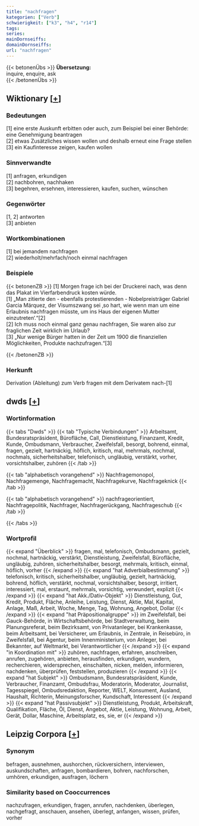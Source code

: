```yaml
---
title: "nachfragen"
kategorien: ["Verb"]
schwierigkeit: ["k3", "h4", "r14"]
tags:
series:
mainDornseiffs:
domainDornseiffs:
url: "nachfragen"
---
```


{{< betonenÜbs >}}
**Übersetzung:**  
inquire, enquire, ask  
{{< /betonenÜbs >}}

## Wiktionary [[+](https://de.wiktionary.org/wiki/nachfragen)]

### Bedeutungen
[1] eine erste Auskunft erbitten oder auch, zum Beispiel bei einer Behörde: eine Genehmigung beantragen  
[2] etwas Zusätzliches wissen wollen und deshalb erneut eine Frage stellen  
[3] ein Kaufinteresse zeigen, kaufen wollen  

### Sinnverwandte
[1] anfragen, erkundigen  
[2] nachbohren, nachhaken  
[3] begehren, ersehnen, interessieren, kaufen, suchen, wünschen  

### Gegenwörter
[1, 2] antworten  
[3] anbieten  

### Wortkombinationen
[1] bei jemandem nachfragen  
[2] wiederholt/mehrfach/noch einmal nachfragen  

### Beispiele
{{< betonenZB >}}
[1] Morgen frage ich bei der Druckerei nach, was denn das Plakat im Vierfarbendruck kosten würde.  
[1] „Man zitierte den - ebenfalls protestierenden - Nobelpreisträger Gabriel Garcia Märquez, der Visumszwang sei ‚so hart, wie wenn man um eine Erlaubnis nachfragen müsste, um ins Haus der eigenen Mutter einzutreten‘.“[2]  
[2] Ich muss noch einmal ganz genau nachfragen, Sie waren also zur fraglichen Zeit wirklich im Urlaub?  
[3] „Nur wenige Bürger hatten in der Zeit um 1900 die finanziellen Möglichkeiten, Produkte nachzufragen.“[3]  

{{< /betonenZB >}}
### Herkunft
Derivation (Ableitung) zum Verb fragen mit dem Derivatem nach-[1]  



## dwds [[+](https://www.dwds.de/wb/nachfragen)]

### Wortinformation
{{< tabs "Dwds" >}}
{{< tab "Typische Verbindungen" >}}
Arbeitsamt, Bundesratspräsident, Bürofläche, Call, Dienstleistung, Finanzamt, Kredit, Kunde, Ombudsmann, Verbraucher, Zweifelsfall, besorgt, bohrend, einmal, fragen, gezielt, hartnäckig, höflich, kritisch, mal, mehrmals, nochmal, nochmals, sicherheitshalber, telefonisch, ungläubig, verstärkt, vorher, vorsichtshalber, zuhören
{{< /tab >}}

{{< tab "alphabetisch vorangehend" >}}
Nachfragemonopol, Nachfragemenge, Nachfragemacht, Nachfragekurve, Nachfrageknick
{{< /tab >}}

{{< tab "alphabetisch vorangehend" >}}
nachfrageorientiert, Nachfragepolitik, Nachfrager, Nachfragerückgang, Nachfrageschub
{{< /tab >}}

{{< /tabs >}}

### Wortprofil
{{< expand "Überblick" >}} fragen, mal, telefonisch, Ombudsmann, gezielt, nochmal, hartnäckig, verstärkt, Dienstleistung, Zweifelsfall, Bürofläche, ungläubig, zuhören, sicherheitshalber, besorgt, mehrmals, kritisch, einmal, höflich, vorher {{< /expand >}}
{{< expand "hat Adverbialbestimmung" >}} telefonisch, kritisch, sicherheitshalber, ungläubig, gezielt, hartnäckig, bohrend, höflich, verstärkt, nochmal, vorsichtshalber, besorgt, irritiert, interessiert, mal, erstaunt, mehrmals, vorsichtig, verwundert, explizit {{< /expand >}}
{{< expand "hat Akk./Dativ-Objekt" >}} Dienstleistung, Gut, Kredit, Produkt, Fläche, Anleihe, Leistung, Dienst, Aktie, Mal, Kapital, Anlage, Maß, Arbeit, Woche, Menge, Tag, Wohnung, Angebot, Dollar {{< /expand >}}
{{< expand "hat Präpositionalgruppe" >}} im Zweifelsfall, bei Gauck-Behörde, in Wirtschaftsbehörde, bei Stadtverwaltung, beim Planungsreferat, beim Bezirksamt, von Privatanleger, bei Krankenkasse, beim Arbeitsamt, bei Versicherer, um Erlaubnis, in Zentrale, in Reisebüro, in Zweifelsfall, bei Agentur, beim Innenministerium, von Anleger, bei Bekannter, auf Weltmarkt, bei Verantwortlicher {{< /expand >}}
{{< expand "in Koordination mit" >}} zuhören, nachfragen, erfahren, anschreiben, anrufen, zugehören, anbieten, herausfinden, erkundigen, wundern, recherchieren, widersprechen, einschalten, nicken, melden, informieren, nachdenken, überprüfen, feststellen, produzieren {{< /expand >}}
{{< expand "hat Subjekt" >}} Ombudsmann, Bundesratspräsident, Kunde, Verbraucher, Finanzamt, Ombudsfrau, Moderatorin, Moderator, Journalist, Tagesspiegel, Ombudsredaktion, Reporter, WELT, Konsument, Ausland, Haushalt, Richterin, Meinungsforscher, Kundschaft, Interessent {{< /expand >}}
{{< expand "hat Passivsubjekt" >}} Dienstleistung, Produkt, Arbeitskraft, Qualifikation, Fläche, Öl, Dienst, Angebot, Aktie, Leistung, Wohnung, Arbeit, Gerät, Dollar, Maschine, Arbeitsplatz, es, sie, er {{< /expand >}}

## Leipzig Corpora [[+](https://corpora.uni-leipzig.de/en/res?word=nachfragen&corpusId=deu_newscrawl-public_2018)]


### Synonym
befragen, ausnehmen, aushorchen, rückversichern, interviewen, auskundschaften, anfragen, bombardieren, bohren, nachforschen, umhören, erkundigen, ausfragen, löchern


### Similarity based on Cooccurrences
nachzufragen, erkundigen, fragen, anrufen, nachdenken, überlegen, nachgefragt, anschauen, ansehen, überlegt, anfangen, wissen, prüfen, vorher

